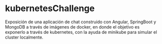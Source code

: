# kubernetesChallenge
Exposición de una aplicación de chat construido con Angular, SpringBoot y MongoDB a través de imágenes de docker, en donde el objetivo es exponerlo a través de kubernetes, con la ayuda de minikube para simular el cluster localmente.

